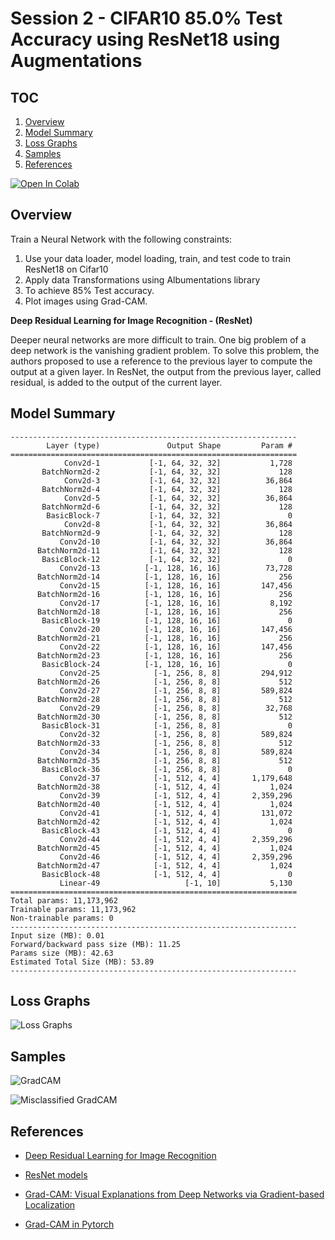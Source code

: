 # Session 2 - CIFAR10 85.0% Test Accuracy using ResNet18 using Augmentations

## TOC

1. [Overview](#overview)
1. [Model Summary](#Model-Summary)
1. [Loss Graphs](#loss-graphs)
1. [Samples](#samples)
1. [References](#references)

[![Open In Colab](https://colab.research.google.com/assets/colab-badge.svg)](https://colab.research.google.com/github.com/gmshashank/Pytorch_Vision/blob/main/CIFAR10/Session3/CIFAR10_session3.ipynb)


## Overview

Train a Neural Network with the following constraints:

1. Use your data loader, model loading, train, and test code to train ResNet18 on Cifar10
2. Apply data Transformations using Albumentations library
3. To achieve 85% Test accuracy.
4. Plot images using Grad-CAM.

**Deep Residual Learning for Image Recognition - (ResNet)**
 
Deeper neural networks are more difficult to train. One big problem of a deep network is the vanishing gradient problem.
To solve this problem, the authors proposed to use a reference to the previous layer to compute the output at a given layer. 
In ResNet, the output from the previous layer, called residual, is added to the output of the current layer.


## Model Summary

```
----------------------------------------------------------------
        Layer (type)               Output Shape         Param #
================================================================
            Conv2d-1           [-1, 64, 32, 32]           1,728
       BatchNorm2d-2           [-1, 64, 32, 32]             128
            Conv2d-3           [-1, 64, 32, 32]          36,864
       BatchNorm2d-4           [-1, 64, 32, 32]             128
            Conv2d-5           [-1, 64, 32, 32]          36,864
       BatchNorm2d-6           [-1, 64, 32, 32]             128
        BasicBlock-7           [-1, 64, 32, 32]               0
            Conv2d-8           [-1, 64, 32, 32]          36,864
       BatchNorm2d-9           [-1, 64, 32, 32]             128
           Conv2d-10           [-1, 64, 32, 32]          36,864
      BatchNorm2d-11           [-1, 64, 32, 32]             128
       BasicBlock-12           [-1, 64, 32, 32]               0
           Conv2d-13          [-1, 128, 16, 16]          73,728
      BatchNorm2d-14          [-1, 128, 16, 16]             256
           Conv2d-15          [-1, 128, 16, 16]         147,456
      BatchNorm2d-16          [-1, 128, 16, 16]             256
           Conv2d-17          [-1, 128, 16, 16]           8,192
      BatchNorm2d-18          [-1, 128, 16, 16]             256
       BasicBlock-19          [-1, 128, 16, 16]               0
           Conv2d-20          [-1, 128, 16, 16]         147,456
      BatchNorm2d-21          [-1, 128, 16, 16]             256
           Conv2d-22          [-1, 128, 16, 16]         147,456
      BatchNorm2d-23          [-1, 128, 16, 16]             256
       BasicBlock-24          [-1, 128, 16, 16]               0
           Conv2d-25            [-1, 256, 8, 8]         294,912
      BatchNorm2d-26            [-1, 256, 8, 8]             512
           Conv2d-27            [-1, 256, 8, 8]         589,824
      BatchNorm2d-28            [-1, 256, 8, 8]             512
           Conv2d-29            [-1, 256, 8, 8]          32,768
      BatchNorm2d-30            [-1, 256, 8, 8]             512
       BasicBlock-31            [-1, 256, 8, 8]               0
           Conv2d-32            [-1, 256, 8, 8]         589,824
      BatchNorm2d-33            [-1, 256, 8, 8]             512
           Conv2d-34            [-1, 256, 8, 8]         589,824
      BatchNorm2d-35            [-1, 256, 8, 8]             512
       BasicBlock-36            [-1, 256, 8, 8]               0
           Conv2d-37            [-1, 512, 4, 4]       1,179,648
      BatchNorm2d-38            [-1, 512, 4, 4]           1,024
           Conv2d-39            [-1, 512, 4, 4]       2,359,296
      BatchNorm2d-40            [-1, 512, 4, 4]           1,024
           Conv2d-41            [-1, 512, 4, 4]         131,072
      BatchNorm2d-42            [-1, 512, 4, 4]           1,024
       BasicBlock-43            [-1, 512, 4, 4]               0
           Conv2d-44            [-1, 512, 4, 4]       2,359,296
      BatchNorm2d-45            [-1, 512, 4, 4]           1,024
           Conv2d-46            [-1, 512, 4, 4]       2,359,296
      BatchNorm2d-47            [-1, 512, 4, 4]           1,024
       BasicBlock-48            [-1, 512, 4, 4]               0
           Linear-49                   [-1, 10]           5,130
================================================================
Total params: 11,173,962
Trainable params: 11,173,962
Non-trainable params: 0
----------------------------------------------------------------
Input size (MB): 0.01
Forward/backward pass size (MB): 11.25
Params size (MB): 42.63
Estimated Total Size (MB): 53.89
----------------------------------------------------------------
```

## Loss Graphs

![Loss Graphs](https://github.com/gmshashank/Pytorch_Vision/blob/main/CIFAR10/Session3/images/metrics.png)


## Samples

![GradCAM](https://github.com/gmshashank/Pytorch_Vision/blob/main/CIFAR10/Session3/images/GradCAM.png)

![Misclassified GradCAM](https://github.com/gmshashank/Pytorch_Vision/blob/main/CIFAR10/Session3/images/misclassified.png)


## References

- [Deep Residual Learning for Image Recognition](https://arxiv.org/abs/1512.03385)
- [ResNet models](https://github.com/kuangliu/pytorch-cifar)

- [Grad-CAM: Visual Explanations from Deep Networks via Gradient-based Localization](https://arxiv.org/abs/1610.02391)
- [Grad-CAM in Pytorch](https://medium.com/@stepanulyanin/implementing-grad-cam-in-pytorch-ea0937c31e82)
